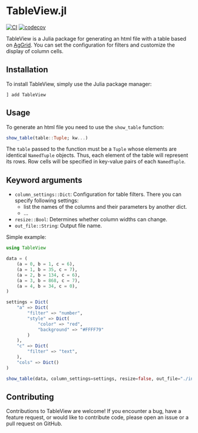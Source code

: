 # TableView.jl

[![CI](https://github.com/gryumova/TableView.jl/actions/workflows/CI.yml/badge.svg?branch=master)](https://github.com/gryumova/TableView.jl/actions/workflows/CI.yml)
[![codecov](https://codecov.io/gh/gryumova/TableView.jl/graph/badge.svg?token=vsEt7JjjYT)](https://codecov.io/gh/gryumova/TableView.jl)

TableView is a Julia package for generating an html file with a table based on [AgGrid](https://www.ag-grid.com). You can set the configuration for filters and customize the display of column cells.

## Installation
To install TableView, simply use the Julia package manager:
```
] add TableView
```

## Usage

To generate an html file you need to use the `show_table` function:
```julia
show_table(table::Tuple; kw...)
```

The `table` passed to the function must be a `Tuple` whose elements are identical `NamedTuple` objects.
Thus, each element of the table will represent its rows.
Row cells will be specified in key-value pairs of each `NamedTuple`.

## Keyword arguments
- `column_settings::Dict`: Configuration for table filters. There you can specify following settings:
  - list the names of the columns and their parameters by another dict.
  -  ...
- `resize::Bool`: Determines whether column widths can change.
- `out_file::String`: Output file name.


Simple example:

```julia
using TableView

data = (
    (a = 0, b = 1, c = 6),
    (a = 1, b = 35, c = 7),
    (a = 2, b = 134, c = 6),
    (a = 3, b = 868, c = 7),
    (a = 4, b = 34, c = 0),
)

settings = Dict(
    "a" => Dict(
        "filter" => "number",
        "style" => Dict(
            "color" => "red",
            "background" => "#FFFF79"
        )
    ),
    "c" => Dict(
        "filter" => "text",
    ),
    "cols" => Dict()
)

show_table(data, column_settings=settings, resize=false, out_file="./index.html")
```

## Contributing
Contributions to TableView are welcome! If you encounter a bug, have a feature request, or would like to contribute code, please open an issue or a pull request on GitHub.